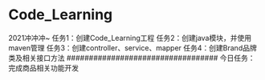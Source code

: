 # Code_Learning
2021冲冲冲~
任务1：创建Code_Learning工程
任务2：创建java模块，并使用maven管理
任务3：创建controller、service、mapper
任务4：创建Brand品牌类及相关接口方法
##################################
今日任务：完成商品相关功能开发
